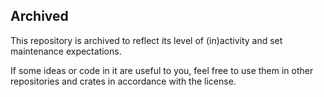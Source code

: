 ## Archived

This repository is archived to reflect its level of (in)activity and set maintenance expectations.

If some ideas or code in it are useful to you, feel free to use them in other repositories and crates
in accordance with the license.
